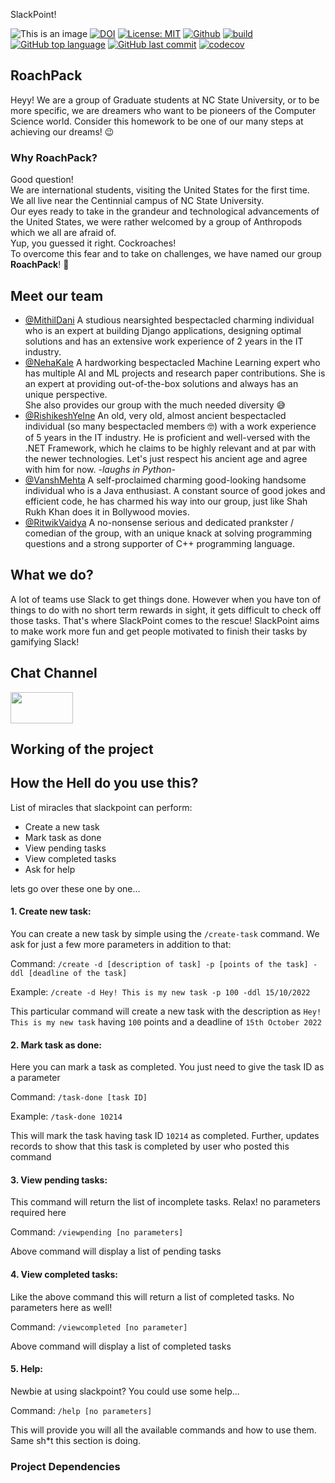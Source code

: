 SlackPoint! 

![This is an image](https://img.shields.io/badge/purpose-Software_Engineering-blue)
[![DOI](https://zenodo.org/badge/DOI/10.5281/zenodo.7145407.svg)](https://doi.org/10.5281/zenodo.7145407)
[![License: MIT](https://img.shields.io/badge/License-MIT-yellow.svg)](https://opensource.org/licenses/MIT)
[![Github](https://img.shields.io/badge/language-python-red.svg)](https://docs.python.org/3/)
[![build](https://github.com/mithildani/se22-hw1-grp14/actions/workflows/test.yml/badge.svg)](https://github.com/mithildani/se22-hw1-grp14/actions)
[![GitHub top language](https://img.shields.io/github/languages/top/mithildani/se22-hw1-grp14)](https://docs.python.org/3/)
[![GitHub last commit](https://img.shields.io/github/last-commit/mithildani/se22-hw1-grp14)](https://github.com/mithildani/se22-hw1-grp14/commits/main)
[![codecov](https://codecov.io/gh/nehakale8/slackpoint/branch/main/graph/badge.svg?token=1H92SAVB5S)](https://codecov.io/gh/nehakale8/slackpoint)
## RoachPack

Heyy! We are a group of Graduate students at NC State University, or to be more specific, we are dreamers who want to be pioneers of the Computer Science world.
Consider this homework to be one of our many steps at achieving our dreams! :wink:  

### Why RoachPack?
Good question!  
We are international students, visiting the United States for the first time. We all live near the Centinnial campus of NC State University.  
Our eyes ready to take in the grandeur and technological advancements of the United States, we were rather welcomed by a group of Anthropods which we all are afraid of.  
Yup, you guessed it right. Cockroaches!  
To overcome this fear and to take on challenges, we have named our group **RoachPack**! :muscle:

## Meet our team
- [@MithilDani](https://www.github.com/mithildani)
A studious nearsighted bespectacled charming individual who is an expert at building Django applications, designing optimal solutions and has an extensive work experience of 2 years in the IT industry.  
- [@NehaKale](https://www.github.com/nehakale8)
A hardworking bespectacled Machine Learning expert who has multiple AI and ML projects and research paper contributions. She is an expert at providing out-of-the-box solutions and always has an unique perspective.  
She also provides our group with the much needed diversity :sweat_smile:  
- [@RishikeshYelne](https://www.github.com/rishikesh-yelne)
An old, very old, almost ancient bespectacled individual (so many bespectacled members :nerd_face:) with a work experience of 5 years in the IT industry. He is proficient and well-versed with the .NET Framework, which he claims to be highly relevant and at par with the newer technologies. Let's just respect his ancient age and agree with him for now. *-laughs in Python-*
- [@VanshMehta](https://github.com/vanshmehta-7)
A self-proclaimed charming good-looking handsome individual who is a Java enthusiast. A constant source of good jokes and efficient code, he has charmed his way into our group, just like Shah Rukh Khan does it in Bollywood movies.
- [@RitwikVaidya](https://www.github.com/ritwik4690)
A no-nonsense serious and dedicated prankster / comedian of the group, with an unique knack at solving programming questions and a strong supporter of C++ programming language.  

## What we do?
A lot of teams use Slack to get things done. However when you have ton of things to do with no short term rewards in sight, it gets difficult to check off those tasks. That's where SlackPoint comes to the rescue! SlackPoint aims to make work more fun and get people motivated to finish their tasks by gamifying Slack!

## Chat Channel
<code><a href="https://app.slack.com/client/T03VB79B2GG/C03U705CJ15" target="_blank"><img height="50" width="100" src="https://user-images.githubusercontent.com/111834635/194175304-834d5663-b6bb-4e38-981d-98bc1bf028b8.png"></a></code>

## Working of the project


## How the Hell do you use this?

List of miracles that slackpoint can perform:

* Create a new task
* Mark task as done
* View pending tasks
* View completed tasks
* Ask for help

lets go over these one by one...

#### **1. Create new task:**

You can create a new task by simple using the ``/create-task`` command. We ask for just a few more parameters in addition to that:

 

Command: ``/create -d [description of task] -p [points of the task] -ddl [deadline of the task]``

Example:
``/create -d Hey! This is my new task -p 100 -ddl 15/10/2022``

This particular command will create a new task with the description as ``Hey! This is my new task`` having ``100`` points and a deadline of ``15th October 2022``

#### **2. Mark task as done:** 

Here you can mark a task as completed. You just need to give the task ID as a parameter 

Command: ``/task-done [task ID]``

Example: 
``/task-done 10214``

This will mark the task having task ID ``10214`` as completed. Further, updates records to show that this task is completed by user who posted this command

#### **3. View pending tasks:**

This command will return the list of incomplete tasks. Relax! no parameters required here

Command: ``/viewpending [no parameters]``

Above command will display a list of pending tasks

#### **4. View completed tasks:**

Like the above command this will return a list of completed tasks. No parameters here as well! 

Command: ``/viewcompleted [no parameter]``

Above command will display a list of completed tasks

#### **5. Help:**

Newbie at using slackpoint? You could use some help...

Command: ``/help [no parameters]``

This will provide you will all the available commands and how to use them. Same sh*t this section is doing.


### Project Dependencies
